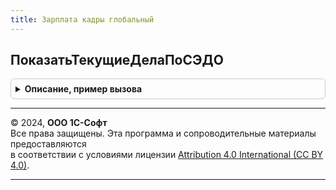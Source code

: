 ```yaml
---
title: Зарплата кадры глобальный
---
```



## ПоказатьТекущиеДелаПоСЭДО
<details style="margin: 1em 0; padding: 0.5em; border: 1px solid #ccc; border-radius: 6px;">

<summary style="font-weight: bold; cursor: pointer;">Описание, пример вызова</summary>

```bsl

Процедура ПоказатьТекущиеДелаПоСЭДО() Экспорт
```

Пример вызова
```bsl
ЗарплатаКадрыГлобальный.ПоказатьТекущиеДелаПоСЭДО() 
```
</details>

---

© 2024, **ООО 1С-Софт**  
Все права защищены. Эта программа и сопроводительные материалы предоставляются  
в соответствии с условиями лицензии [Attribution 4.0 International (CC BY 4.0)](https://creativecommons.org/licenses/by/4.0/legalcode).

---
